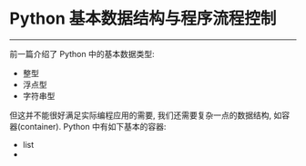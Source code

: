 # Python 基本数据结构与程序流程控制
---

前一篇介绍了 Python 中的基本数据类型:

* 整型
* 浮点型
* 字符串型

但这并不能很好满足实际编程应用的需要, 我们还需要复杂一点的数据结构, 如容器(container). Python 中有如下基本的容器:

* list
* 